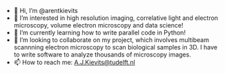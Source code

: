 - 👋 Hi, I’m @arentkievits
- 👀 I’m interested in high resolution imaging, correlative light and electron microscopy, volume electron microscopy and data science!
- 🌱 I’m currently learning how to write parallel code in Python!
- 💞️ I’m looking to collaborate on my project, which involves multibeam scannning electron microscopy to scan biological samples in 3D. I have to write software to analyze thousands of microscopy images.
- 📫 How to reach me: A.J.Kievits@tudelft.nl
